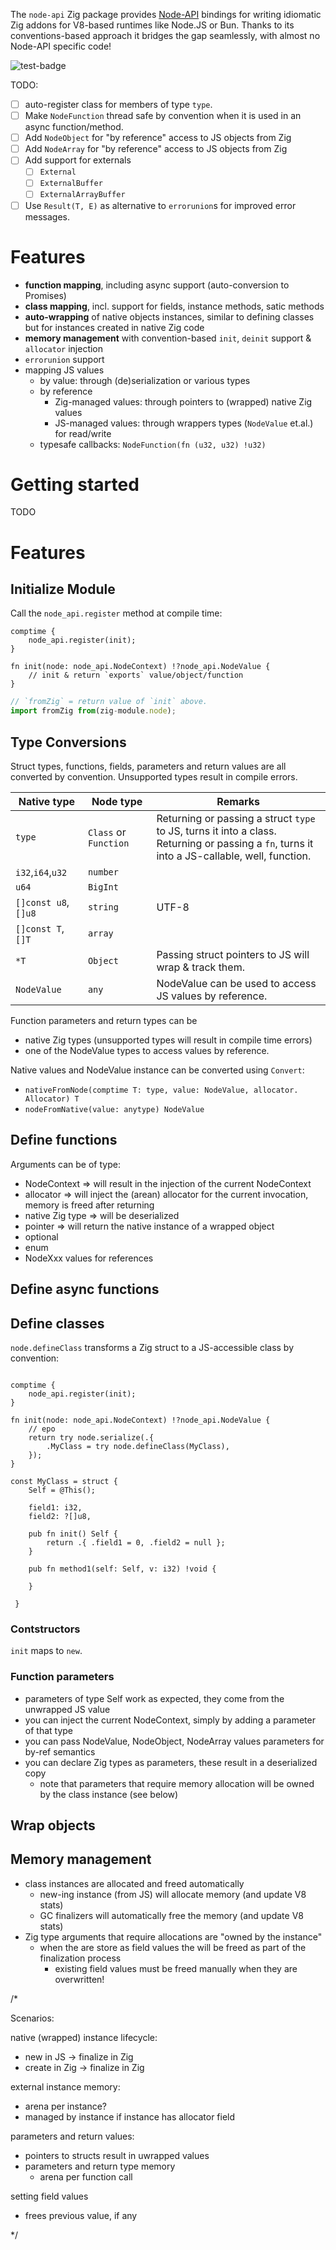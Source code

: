 
The `node-api` Zig package provides [Node-API](https://nodejs.org/api/n-api.html) bindings for writing idiomatic Zig addons for V8-based runtimes like Node.JS or Bun.
Thanks to its conventions-based approach it bridges the gap seamlessly, with almost no Node-API specific code!

![test-badge](https://img.shields.io/endpoint?url=https%3A%2F%2Fgist.githubusercontent.com%2Ftypesafe%2F26882516c7ac38bf94a81784f966bd86%2Fraw%2Fnode-api-zig-test-badge.json)


TODO:

- [ ] auto-register class for members of type `type`.
- [ ] Make `NodeFunction` thread safe by convention when it is used in an async function/method.
- [ ] Add `NodeObject` for "by reference" access to JS objects from Zig
- [ ] Add `NodeArray` for "by reference" access to JS objects from Zig
- [ ] Add support for externals
  - [ ] `External`
  - [ ] `ExternalBuffer`
  - [ ] `ExternalArrayBuffer`
- [ ] Use `Result(T, E)` as alternative to `errorunion`s for improved error messages.

# Features

- **function mapping**, including async support (auto-conversion to Promises)
- **class mapping**, incl. support for fields, instance methods, satic methods
- **auto-wrapping** of native objects instances, similar to defining classes but for instances created in native Zig code
- **memory management** with convention-based `init`, `deinit` support & `allocator` injection
- `errorunion` support
- mapping JS values
  - by value: through (de)serialization or various types
  - by reference
    - Zig-managed values: through pointers to (wrapped) native Zig values
    - JS-managed values: through wrappers types (`NodeValue` et.al.) for read/write
  - typesafe callbacks: `NodeFunction(fn (u32, u32) !u32)`

# Getting started


TODO

# Features

## Initialize Module

Call the `node_api.register` method at compile time:

```Zig
comptime {
    node_api.register(init);
}

fn init(node: node_api.NodeContext) !?node_api.NodeValue {
    // init & return `exports` value/object/function
}
```

```TypeScript
// `fromZig` = return value of `init` above.
import fromZig from(zig-module.node);
```

## Type Conversions

Struct types, functions, fields, parameters and return values are all converted by convention.
Unsupported types result in compile errors.

|Native type|Node type|Remarks|
|-|-|-|
|`type`|`Class` or `Function`|Returning or passing a struct `type` to JS, turns it into a class.<br>Returning or passing a `fn`, turns it into a JS-callable, well, function. |
|`i32`,`i64`,`u32`|`number`| |
|`u64`|`BigInt`| |
|`[]const u8`, `[]u8`|`string`|UTF-8|
|`[]const T`, `[]T`|`array`| |
|`*T`|`Object`|Passing struct pointers to JS will wrap & track them.|
|`NodeValue`|`any`|NodeValue can be used to access JS values by reference.|

Function parameters and return types can be
- native Zig types (unsupported types will result in compile time errors)
- one of the NodeValue types to access values by reference.

Native values and NodeValue instance can be converted using `Convert`:
- `nativeFromNode(comptime T: type, value: NodeValue, allocator. Allocator) T`
- `nodeFromNative(value: anytype) NodeValue`

## Define functions

Arguments can be of type:

- NodeContext => will result in the injection of the current NodeContext
- allocator => will inject the (arean) allocator for the current invocation, memory is freed after returning
- native Zig type => will be deserialized
- pointer => will return the native instance of a wrapped object
- optional
- enum
- NodeXxx values for references
## Define async functions


## Define classes

`node.defineClass` transforms a Zig struct to a JS-accessible class by convention:




```zig

comptime {
    node_api.register(init);
}

fn init(node: node_api.NodeContext) !?node_api.NodeValue {
    // epo
    return try node.serialize(.{
        .MyClass = try node.defineClass(MyClass),
    });
}

const MyClass = struct {
    Self = @This();

    field1: i32,
    field2: ?[]u8,

    pub fn init() Self {
        return .{ .field1 = 0, .field2 = null };
    }

    pub fn method1(self: Self, v: i32) !void {

    }

 }

```


### Contstructors

`init` maps to `new`.

### Function parameters

- parameters of type Self work as expected, they come from the unwrapped JS value
- you can inject the current NodeContext, simply by adding a parameter of that type
- you can pass NodeValue, NodeObject, NodeArray values parameters for by-ref semantics
- you can declare Zig types as parameters, these result in a deserialized copy
  - note that parameters that require memory allocation will be owned by the class instance (see below)

## Wrap objects

## Memory management



- class instances are allocated and freed automatically
  - new-ing instance (from JS) will allocate memory (and update V8 stats)
  - GC finalizers will automatically free the memory (and update V8 stats)
- Zig type arguments that require allocations are "owned by the instance"
  - when the are store as field values the will be freed as part of the finalization process
    - existing field values must be freed manually when they are overwritten!




/*

Scenarios:

native (wrapped) instance lifecycle:
- new in JS -> finalize in Zig
- create in Zig -> finalize in Zig

external instance memory:
- arena per instance?
- managed by instance if instance has allocator field

parameters and return values:
- pointers to structs result in uwrapped values
- parameters and return type memory
  - arena per function call

setting field values
- frees previous value, if any


 */